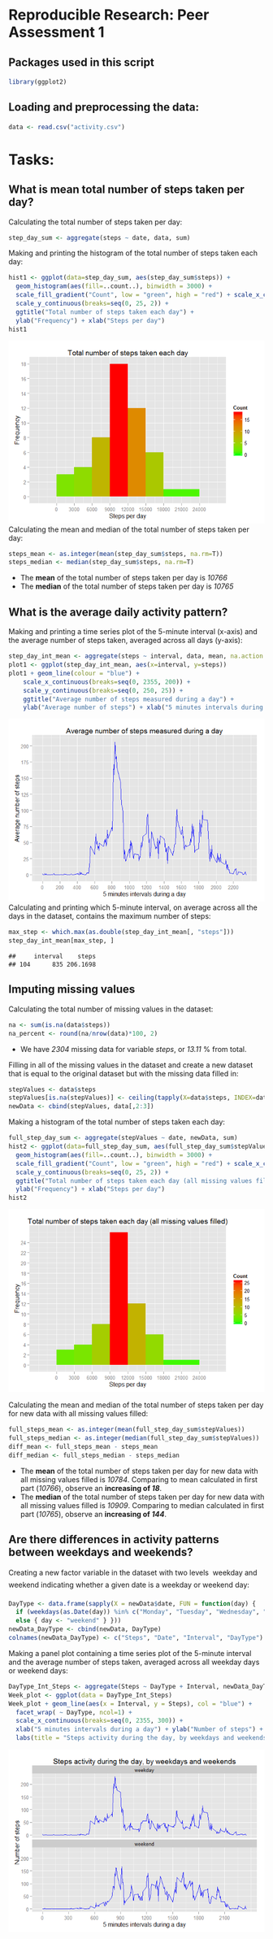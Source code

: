 # Reproducible Research: Peer Assessment 1
## Packages used in this script

```r
library(ggplot2)
```
## Loading and preprocessing the data:

```r
data <- read.csv("activity.csv")
```
# Tasks:
## What is mean total number of steps taken per day?
Calculating the total number of steps taken per day:

```r
step_day_sum <- aggregate(steps ~ date, data, sum)
```
Making and printing the histogram of the total number of steps taken each day:

```r
hist1 <- ggplot(data=step_day_sum, aes(step_day_sum$steps)) + 
  geom_histogram(aes(fill=..count..), binwidth = 3000) +
  scale_fill_gradient("Count", low = "green", high = "red") + scale_x_continuous(breaks=seq(0, 25000, 3000)) +
  scale_y_continuous(breaks=seq(0, 25, 2)) +
  ggtitle("Total number of steps taken each day") +
  ylab("Frequency") + xlab("Steps per day")
hist1
```

![](PA1_template_files/figure-html/unnamed-chunk-4-1.png) 
Calculating the mean and median of the total number of steps taken per day:

```r
steps_mean <- as.integer(mean(step_day_sum$steps, na.rm=T))
steps_median <- median(step_day_sum$steps, na.rm=T)
```
- The **mean** of the total number of steps taken per day is *10766*
- The **median** of the total number of steps taken per day is *10765*

## What is the average daily activity pattern?
Making and printing a time series plot of the 5-minute interval (x-axis) and the average number of steps taken, averaged across all days (y-axis):

```r
step_day_int_mean <- aggregate(steps ~ interval, data, mean, na.action = na.omit)
plot1 <- ggplot(step_day_int_mean, aes(x=interval, y=steps))
plot1 + geom_line(colour = "blue") +
    scale_x_continuous(breaks=seq(0, 2355, 200)) +
    scale_y_continuous(breaks=seq(0, 250, 25)) +
    ggtitle("Average number of steps measured during a day") +
    ylab("Average number of steps") + xlab("5 minutes intervals during a day")
```

![](PA1_template_files/figure-html/unnamed-chunk-6-1.png) 
Calculating and printing which 5-minute interval, on average across all the days in the dataset, contains the maximum number of steps:

```r
max_step <- which.max(as.double(step_day_int_mean[, "steps"]))
step_day_int_mean[max_step, ]
```

```
##     interval    steps
## 104      835 206.1698
```

## Imputing missing values
Calculating the total number of missing values in the dataset:

```r
na <- sum(is.na(data$steps))
na_percent <- round(na/nrow(data)*100, 2)
```
- We have *2304* missing data for variable *steps*, or *13.11* % from total.

Filling in all of the missing values in the dataset and create a new dataset that is equal to the original dataset but with the missing data filled in:

```r
stepValues <- data$steps
stepValues[is.na(stepValues)] <- ceiling(tapply(X=data$steps, INDEX=data$interval, FUN=mean, na.rm=TRUE))
newData <- cbind(stepValues, data[,2:3])
```

Making a histogram of the total number of steps taken each day:

```r
full_step_day_sum <- aggregate(stepValues ~ date, newData, sum)
hist2 <- ggplot(data=full_step_day_sum, aes(full_step_day_sum$stepValues)) + 
  geom_histogram(aes(fill=..count..), binwidth = 3000) +
  scale_fill_gradient("Count", low = "green", high = "red") + scale_x_continuous(breaks=seq(0, 25000, 3000)) +
  scale_y_continuous(breaks=seq(0, 25, 2)) +
  ggtitle("Total number of steps taken each day (all missing values filled)") +
  ylab("Frequency") + xlab("Steps per day")
hist2
```

![](PA1_template_files/figure-html/unnamed-chunk-10-1.png) 

Calculating the mean and median of the total number of steps taken per day for new data with all missing values filled:

```r
full_steps_mean <- as.integer(mean(full_step_day_sum$stepValues))
full_steps_median <- as.integer(median(full_step_day_sum$stepValues))
diff_mean <- full_steps_mean - steps_mean
diff_median <- full_steps_median - steps_median
```
- The **mean** of the total number of steps taken per day for new data with all missing values filled is *10784*. Comparing to mean  calculated in first part (*10766*), observe an **increasing of *18***.
- The **median** of the total number of steps taken per day for new data with all missing values filled is *10909*. Comparing to median  calculated in first part (*10765*), observe an **increasing of *144***.

## Are there differences in activity patterns between weekdays and weekends?
Creating a new factor variable in the dataset with two levels  weekday and weekend indicating whether a given date is a weekday or weekend day:

```r
DayType <- data.frame(sapply(X = newData$date, FUN = function(day) {
  if (weekdays(as.Date(day)) %in% c("Monday", "Tuesday", "Wednesday", "Thursday", "Friday")) { day <- "weekday" } 
  else { day <- "weekend" } }))
newData_DayType <- cbind(newData, DayType)
colnames(newData_DayType) <- c("Steps", "Date", "Interval", "DayType")
```

Making a panel plot containing a time series plot of the 5-minute interval and the average number of steps taken, averaged across all weekday days or weekend days:

```r
DayType_Int_Steps <- aggregate(Steps ~ DayType + Interval, newData_DayType, mean)
Week_plot <- ggplot(data = DayType_Int_Steps) 
Week_plot + geom_line(aes(x = Interval, y = Steps), col = "blue") + 
  facet_wrap( ~ DayType, ncol=1) + 
  scale_x_continuous(breaks=seq(0, 2355, 300)) +
  xlab("5 minutes intervals during a day") + ylab("Number of steps") + 
  labs(title = "Steps activity during the day, by weekdays and weekends")
```

![](PA1_template_files/figure-html/unnamed-chunk-13-1.png) 
